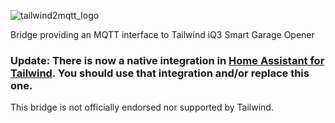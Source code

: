 ![tailwind2mqtt_logo](https://user-images.githubusercontent.com/55962781/119289900-80709c00-bc19-11eb-8ef0-04480b86ff2c.jpg)

Bridge providing an MQTT interface to Tailwind iQ3 Smart Garage Opener

### Update: There is now a native integration in [Home Assistant for Tailwind](https://www.home-assistant.io/integrations/tailwind/).  You should use that integration and/or replace this one. 



This bridge is not officially endorsed nor supported by Tailwind.
